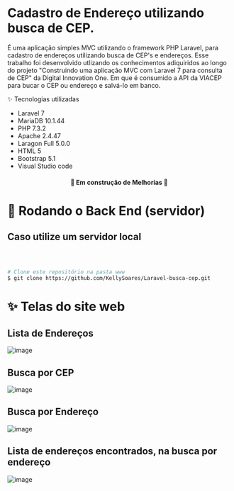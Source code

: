 # Cadastro de Endereço utilizando busca de CEP.


É uma aplicação simples MVC utilizando o framework PHP Laravel, para cadastro de endereços utilizando busca de CEP's e endereços. Esse trabalho foi desenvolvido utlizando os conhecimentos adiquiridos ao longo do projeto "Construindo uma aplicação MVC com Laravel 7 para consulta de CEP" da Digital Innovation One. Em que é consumido a API da VIACEP para bucar o CEP ou endereço e salvá-lo em banco.


✨ Tecnologias utilizadas

* Laravel 7
* MariaDB 10.1.44
* PHP 7.3.2
* Apache 2.4.47
* Laragon Full 5.0.0
* HTML 5
* Bootstrap 5.1
* Visual Studio code

<h4 align="center"> 
	🚧  Em construção de Melhorias  🚧
</h4>  


# 🎲 Rodando o Back End (servidor)
## Caso utilize um servidor local 
```bash



# Clone este repositório na pasta www
$ git clone https://github.com/KellySoares/Laravel-busca-cep.git


```

# ✨ Telas do site web

## Lista de Endereços
![image](https://user-images.githubusercontent.com/56278384/146674790-ea1579fb-8fb2-4288-8803-104879fde5bc.png)

## Busca por CEP
![image](https://user-images.githubusercontent.com/56278384/146674797-771f68b0-2f1c-4a83-9132-d18b84788d15.png)

## Busca por Endereço
![image](https://user-images.githubusercontent.com/56278384/146674805-86743519-a922-4203-8437-b460b76dde42.png)

## Lista de endereços encontrados, na busca por endereço
![image](https://user-images.githubusercontent.com/56278384/146674846-f8ffcd7f-fecd-4905-aa1c-e7a7fce8dd16.png)


